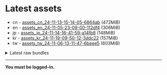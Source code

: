 # Latest assets
- cn - [assets_cn_24-11-13-15-14-05-6864ab](https://github.com/ArknightsAssets/NewAssets/actions/runs/11852792622/artifacts/2191927733) (472MiB)
- en - [assets_en_24-11-05-23-09-00-112df4](https://github.com/ArknightsAssets/NewAssets/actions/runs/11842175107/artifacts/2188951896) (306MiB)
- jp - [assets_jp_24-11-14-16-41-59-a14fb8](https://github.com/ArknightsAssets/NewAssets/actions/runs/11948421140/artifacts/2217242654) (148MiB)
- kr - [assets_kr_24-11-19-09-50-12-3ddc22](https://github.com/ArknightsAssets/NewAssets/actions/runs/11948421140/artifacts/2217243098) (157MiB)
- tw - [assets_tw_24-11-06-13-11-47-6beee5](https://github.com/ArknightsAssets/NewAssets/actions/runs/11833305317/artifacts/2186357612) (603MiB)

<details>
<summary>Latest raw bundles</summary>

- cn - [bundles_cn_24-11-13-15-14-05-6864ab](https://github.com/ArknightsAssets/NewAssets/actions/runs/11852792622/artifacts/2191928268) (206MiB)
- en - [bundles_en_24-11-05-23-09-00-112df4](https://github.com/ArknightsAssets/NewAssets/actions/runs/11842175107/artifacts/2188952370) (134MiB)
- jp - [bundles_jp_24-11-14-16-41-59-a14fb8](https://github.com/ArknightsAssets/NewAssets/actions/runs/11948421140/artifacts/2217242909) (114MiB)
- kr - [bundles_kr_24-11-19-09-50-12-3ddc22](https://github.com/ArknightsAssets/NewAssets/actions/runs/11948421140/artifacts/2217243363) (116MiB)
- tw - [bundles_tw_24-11-06-13-11-47-6beee5](https://github.com/ArknightsAssets/NewAssets/actions/runs/11833305317/artifacts/2186358528) (360MiB)

</details>

---

**You must be logged-in.**
